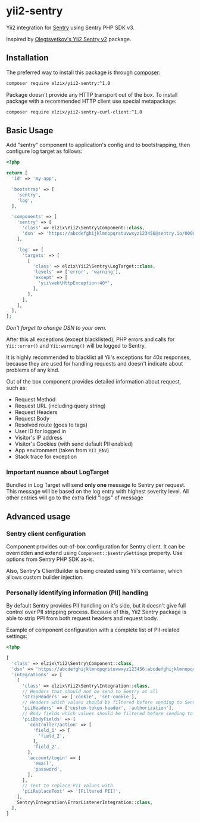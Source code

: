# yii2-sentry

Yii2 integration for [Sentry](https://getsentry.com/) using Sentry PHP SDK v3.

Inspired by [Olegtsvetkov's Yii2 Sentry v2](https://github.com/olegtsvetkov/yii2-sentry) package.

## Installation

The preferred way to install this package is through [composer](http://getcomposer.org/download/):

```bash
composer require elzix/yii2-sentry:^1.0
```

Package doesn't provide any HTTP transport out of the box. To install package with a recommended HTTP client use special
metapackage:

```bash
composer require elzix/yii2-sentry-curl-client:^1.0
```

## Basic Usage

Add "sentry" component to application's config and to bootstrapping, then configure log target as follows:

```php
<?php

return [
  'id' => 'my-app',

  'bootstrap' => [
    'sentry',
    'log',
  ],

  'components' => [
    'sentry' => [
      'class' => elzix\Yii2\Sentry\Component::class,
      'dsn' => 'https://abcdefghijklmnopqrstuvwxyz123456@sentry.io/0000000',
    ],

    'log' => [
      'targets' => [
        [
          'class' => elzix\Yii2\Sentry\LogTarget::class,
          'levels' => ['error', 'warning'],
          'except' => [
            'yii\web\HttpException:40*',
          ],
        ],
      ],
    ],
  ],
];
```

_Don't forget to change DSN to your own._

After this all exceptions (except blacklisted), PHP errors and calls for `Yii::error()` and `Yii:warning()` will be
logged to Sentry.

It is highly recommended to blacklist all Yii's exceptions for 40x responses, because they are used for handling
requests and doesn't indicate about problems of any kind.

Out of the box component provides detailed information about request, such as:

- Request Method
- Request URL (including query string)
- Request Headers
- Request Body
- Resolved route (goes to tags)
- User ID for logged in
- Visitor's IP address
- Visitor's Cookies (with send default PII enabled)
- App environment (taken from `YII_ENV`)
- Stack trace for exception

### Important nuance about LogTarget

Bundled in Log Target will send **only one** message to Sentry per request. This message will be based on the log entry
with highest severity level. All other entries will go to the extra field "logs" of message

## Advanced usage

### Sentry client configuration

Component provides out-of-box configuration for Sentry client. It can be overridden and extend using
`Component::$sentrySettings` property. Use options from Sentry PHP SDK as-is.

Also, Sentry's ClientBuilder is being created using Yii's container, which allows custom builder injection.

### Personally identifying information (PII) handling

By default Sentry provides PII handling on it's side, but it doesn't give full control over PII stripping process.
Because of this, Yii2 Sentry package is able to strip PPI from both request headers and request body.

Example of component configuration with a complete list of PII-related settings:

```php
<?php

[
  'class' => elzix\Yii2\Sentry\Component::class,
  'dsn' => 'https://abcdefghijklmnopqrstuvwxyz123456:abcdefghijklmnopqrstuvwxyz123456@sentry.io/0000000',
  'integrations' => [
    [
      'class' => elzix\Yii2\Sentry\Integration::class,
      // Headers that should not be send to Sentry at all
      'stripHeaders' => ['cookie', 'set-cookie'],
      // Headers which values should be filtered before sending to Sentry
      'piiHeaders' => ['custom-token-header', 'authorization'],
      // Body fields which values should be filtered before sending to Sentry
      'piiBodyFields' => [
        'controller/action' => [
          'field_1' => [
            'field_2',
          ],
          'field_2',
        ],
        'account/login' => [
          'email',
          'password',
        ],
      ],
      // Text to replace PII values with
      'piiReplaceText' => '[Filtered PII]',
    ],
    Sentry\Integration\ErrorListenerIntegration::class,
  ],
]

```

